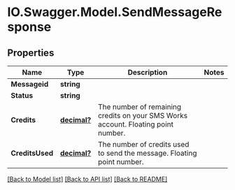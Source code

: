 # IO.Swagger.Model.SendMessageResponse
## Properties

Name | Type | Description | Notes
------------ | ------------- | ------------- | -------------
**Messageid** | **string** |  | 
**Status** | **string** |  | 
**Credits** | [**decimal?**](BigDecimal.md) | The number of remaining credits on your SMS Works account. Floating point number. | 
**CreditsUsed** | [**decimal?**](BigDecimal.md) | The number of credits used to send the message. Floating point number. | 

[[Back to Model list]](../README.md#documentation-for-models) [[Back to API list]](../README.md#documentation-for-api-endpoints) [[Back to README]](../README.md)

